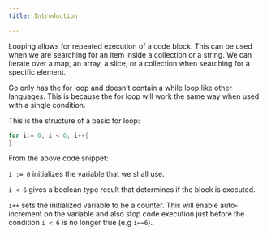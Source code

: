 ```yaml
---
title: Introduction

---
```

<!--

-->

Looping allows for repeated execution of a code block. This can be used when we are searching for an item inside a collection or a string. We can iterate over a map, an array, a slice, or a collection when searching for a specific element.

Go only has the for loop and doesn’t contain a while loop like other languages. This is because the for loop will work the same way when used with a single condition.

This is the structure of a basic for loop:

```go
for i:= 0; i < 6; i++{
}
```

From the above code snippet:

`i := 0` initializes the variable that we shall use.

`i < 6` gives a boolean type result that determines if the block is executed.

`i++` sets the initialized variable to be a counter. This will enable auto-increment on the variable and also stop code execution just before the condition `i < 6` is no longer true (e.g `i==6`).